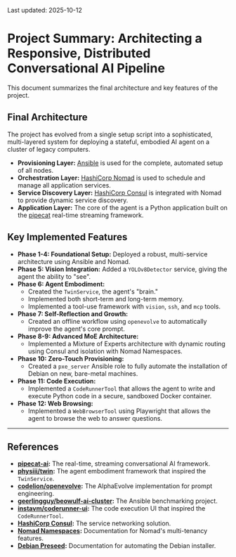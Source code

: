 Last updated: 2025-10-12

# Project Summary: Architecting a Responsive, Distributed Conversational AI Pipeline

This document summarizes the final architecture and key features of the project.

## Final Architecture

The project has evolved from a single setup script into a sophisticated, multi-layered system for deploying a stateful, embodied AI agent on a cluster of legacy computers.

- **Provisioning Layer:** [Ansible](https://www.ansible.com/) is used for the complete, automated setup of all nodes.
- **Orchestration Layer:** [HashiCorp Nomad](https://www.nomadproject.io/) is used to schedule and manage all application services.
- **Service Discovery Layer:** [HashiCorp Consul](https://www.consul.io/) is integrated with Nomad to provide dynamic service discovery.
- **Application Layer:** The core of the agent is a Python application built on the [pipecat](https://github.com/pipecat-ai/pipecat) real-time streaming framework.

## Key Implemented Features

- **Phase 1-4: Foundational Setup:** Deployed a robust, multi-service architecture using Ansible and Nomad.
- **Phase 5: Vision Integration:** Added a `YOLOv8Detector` service, giving the agent the ability to "see".
- **Phase 6: Agent Embodiment:**
  - Created the `TwinService`, the agent's "brain."
  - Implemented both short-term and long-term memory.
  - Implemented a tool-use framework with `vision`, `ssh`, and `mcp` tools.
- **Phase 7: Self-Reflection and Growth:**
  - Created an offline workflow using `openevolve` to automatically improve the agent's core prompt.
- **Phase 8-9: Advanced MoE Architecture:**
  - Implemented a Mixture of Experts architecture with dynamic routing using Consul and isolation with Nomad Namespaces.
- **Phase 10: Zero-Touch Provisioning:**
  - Created a `pxe_server` Ansible role to fully automate the installation of Debian on new, bare-metal machines.
- **Phase 11: Code Execution:**
  - Implemented a `CodeRunnerTool` that allows the agent to write and execute Python code in a secure, sandboxed Docker container.
- **Phase 12: Web Browsing:**
  - Implemented a `WebBrowserTool` using Playwright that allows the agent to browse the web to answer questions.

---

## References

- **[pipecat-ai](https://github.com/pipecat-ai/pipecat):** The real-time, streaming conversational AI framework.
- **[physiii/twin](https://github.com/physiii/twin):** The agent embodiment framework that inspired the `TwinService`.
- **[codelion/openevolve](https://github.com/codelion/openevolve):** The AlphaEvolve implementation for prompt engineering.
- **[geerlingguy/beowulf-ai-cluster](https://github.com/geerlingguy/beowulf-ai-cluster):** The Ansible benchmarking project.
- **[instavm/coderunner-ui](https://github.com/instavm/coderunner-ui):** The code execution UI that inspired the `CodeRunnerTool`.
- **[HashiCorp Consul](https://www.consul.io/):** The service networking solution.
- **[Nomad Namespaces](https://developer.hashicorp.com/nomad/docs/namespaces):** Documentation for Nomad's multi-tenancy features.
- **[Debian Preseed](https://wiki.debian.org/DebianInstaller/Preseed):** Documentation for automating the Debian installer.